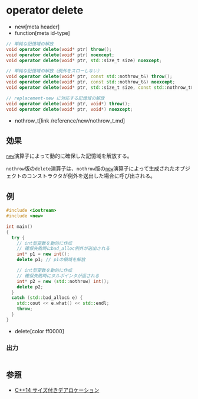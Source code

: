 # operator delete
* new[meta header]
* function[meta id-type]

```cpp
// 単純な記憶域の解放
void operator delete(void* ptr) throw();                                            // (1) C++03 まで
void operator delete(void* ptr) noexcept;                                           // (1) C++11 から
void operator delete(void* ptr, std::size_t size) noexcept;                         // (2) C++14 から

// 単純な記憶域の解放（例外をスローしない）
void operator delete(void* ptr, const std::nothrow_t&) throw();                     // (3) C++03 まで
void operator delete(void* ptr, const std::nothrow_t&) noexcept;                    // (3) C++11 から
void operator delete(void* ptr, std::size_t size, const std::nothrow_t&) noexcept;  // (4) C++14 から

// replacement-new に対応する記憶域の解放
void operator delete(void* ptr, void*) throw();                                     // (5) C++03 まで
void operator delete(void* ptr, void*) noexcept;                                    // (5) C++11 から
```
* nothrow_t[link /reference/new/nothrow_t.md]

## 効果
[`new`](op_new.md)演算子によって動的に確保した記憶域を解放する。

`nothrow`版の`delete`演算子は、`nothrow`版の[`new`](op_new.md)演算子によって生成されたオブジェクトのコンストラクタが例外を送出した場合に呼び出される。

## 例
```cpp
#include <iostream>
#include <new>

int main()
{
  try {
    // int型変数を動的に作成
    // 確保失敗時にbad_alloc例外が送出される
    int* p1 = new int();
    delete p1; // p1の領域を解放

    // int型変数を動的に作成
    // 確保失敗時にヌルポインタが返される
    int* p2 = new (std::nothrow) int();
    delete p2;
  }
  catch (std::bad_alloc& e) {
    std::cout << e.what() << std::endl;
    throw;
  }
}
```
* delete[color ff0000]

### 出力
```
```


## 参照
- [C++14 サイズ付きデアロケーション](/lang/cpp14/sized_deallocation.md)
